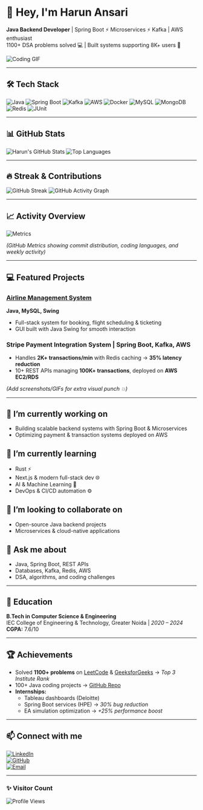 # 👋 Hey, I'm Harun Ansari

**Java Backend Developer** | Spring Boot ⚡ Microservices ⚡ Kafka | AWS enthusiast  
1100+ DSA problems solved 💻 | Built systems supporting 8K+ users 🚀  

![Coding GIF](https://media.giphy.com/media/3o7TKtnuHOHHUjR38Y/giphy.gif)

---

## 🛠️ Tech Stack

![Java](https://img.shields.io/badge/Java-ED8B00?logo=java&logoColor=white)
![Spring Boot](https://img.shields.io/badge/Spring%20Boot-6DB33F?logo=spring&logoColor=white)
![Kafka](https://img.shields.io/badge/Kafka-231F20?logo=apachekafka&logoColor=white)
![AWS](https://img.shields.io/badge/AWS-232F3E?logo=amazonaws&logoColor=white)
![Docker](https://img.shields.io/badge/Docker-2496ED?logo=docker&logoColor=white)
![MySQL](https://img.shields.io/badge/MySQL-4479A1?logo=mysql&logoColor=white)
![MongoDB](https://img.shields.io/badge/MongoDB-47A248?logo=mongodb&logoColor=white)
![Redis](https://img.shields.io/badge/Redis-DC382D?logo=redis&logoColor=white)
![JUnit](https://img.shields.io/badge/JUnit-25A162?logo=JUnit5&logoColor=white)

---

## 📊 GitHub Stats

![Harun's GitHub Stats](https://github-readme-stats.vercel.app/api?username=harunansari27&show_icons=true&theme=radical&count_private=true&hide=contribs)
![Top Languages](https://github-readme-stats.vercel.app/api/top-langs/?username=harunansari27&layout=compact&theme=radical)

---

## 🔥 Streak & Contributions

![GitHub Streak](https://github-readme-streak-stats.herokuapp.com/?user=harunansari27&theme=radical)
![GitHub Activity Graph](https://github-readme-activity-graph.cyclic.app/graph?username=harunansari27&theme=react-dark&hide_border=true)

---

## 📈 Activity Overview

![Metrics](https://github.com/harunansari27/harunansari27/blob/main/Screenshot%202025-10-21%20200729.png)

*(GitHub Metrics showing commit distribution, coding languages, and weekly activity)*

---

## 💻 Featured Projects

### [Airline Management System](https://github.com/harunansari27/AirLine-Management-System)  
**Java, MySQL, Swing**  
- Full-stack system for booking, flight scheduling & ticketing  
- GUI built with Java Swing for smooth interaction  

### Stripe Payment Integration System | Spring Boot, Kafka, AWS  
- Handles **2K+ transactions/min** with Redis caching → **35% latency reduction**  
- 10+ REST APIs managing **100K+ transactions**, deployed on **AWS EC2/RDS**

*(Add screenshots/GIFs for extra visual punch 💥)*

---

## 🔭 I’m currently working on
- Building scalable backend systems with Spring Boot & Microservices  
- Optimizing payment & transaction systems deployed on AWS  

## 🌱 I’m currently learning
- Rust ⚡  
- Next.js & modern full-stack dev 🌐  
- AI & Machine Learning 🤖  
- DevOps & CI/CD automation ⚙️  

## 👯 I’m looking to collaborate on
- Open-source Java backend projects  
- Microservices & cloud-native applications  

## 💬 Ask me about
- Java, Spring Boot, REST APIs  
- Databases, Kafka, Redis, AWS  
- DSA, algorithms, and coding challenges  

---

## 🏫 Education

**B.Tech in Computer Science & Engineering**  
IEC College of Engineering & Technology, Greater Noida | *2020 – 2024*  
**CGPA:** 7.6/10  

---

## 🏆 Achievements

- Solved **1100+ problems** on [LeetCode](https://leetcode.com/u/harunansari__/) & [GeeksforGeeks](https://www.geeksforgeeks.org/user/harunansari__/) → *Top 3 Institute Rank*  
- 100+ Java coding projects → [GitHub Repo](https://github.com/harunansari27/Java-Program)  
- **Internships:**  
  - Tableau dashboards (Deloitte)  
  - Spring Boot services (HPE) → *30% bug reduction*  
  - EA simulation optimization → *+25% performance boost*

---

## 📫 Connect with me

[![LinkedIn](https://img.shields.io/badge/LinkedIn-0077B5?logo=linkedin&style=flat-square)](https://linkedin.com/in/harun-/)  
[![GitHub](https://img.shields.io/badge/GitHub-000000?logo=github&style=flat-square)](https://github.com/harunansari27)  
[![Email](https://img.shields.io/badge/Email-D14836?logo=gmail&style=flat-square)](mailto:harunansaru051@gmail.com)

---

### ✨ Visitor Count

![Profile Views](https://komarev.com/ghpvc/?username=harunansari27&color=blue)
